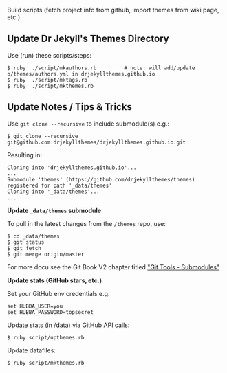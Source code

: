 

Build scripts (fetch project info from github, import themes from wiki page, etc.)



## Update Dr Jekyll's Themes Directory

Use (run) these scripts/steps:

```
$ ruby  ./script/mkauthors.rb         # note: will add/update o/themes/authors.yml in drjekyllthemes.github.io
$ ruby  ./script/mktags.rb
$ ruby  ./script/mkthemes.rb
```    




## Update Notes / Tips & Tricks

Use `git clone --recursive` to include submodule(s) e.g.:

```
$ git clone --recursive git@github.com:drjekyllthemes/drjekyllthemes.github.io.git
```

Resulting in:

```
Cloning into 'drjekyllthemes.github.io'...
...
Submodule 'themes' (https://github.com/drjekyllthemes/themes) registered for path '_data/themes'
Cloning into '_data/themes'...
...
```

**Update `_data/themes` submodule**

To pull in the latest changes from the `/themes` repo, use:

```
$ cd _data/themes
$ git status
$ git fetch
$ git merge origin/master
```

For more docu see the Git Book V2 chapter titled
["Git Tools - Submodules"](https://git-scm.com/book/en/v2/Git-Tools-Submodules)


**Update stats (GitHub stars, etc.)**

Set your GitHub env credentials e.g.

```
set HUBBA_USER=you
set HUBBA_PASSWORD=topsecret
```

Update stats (in /data) via GitHub API calls:

```
$ ruby script/upthemes.rb
```

Update datafiles:

```
$ ruby script/mkthemes.rb
```
